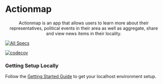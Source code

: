 # Actionmap

<div style="text-align: center;">

Actionmap is an app that allows users to learn more about their representatives,
political events in their area as well as aggregate, share and view news items in their locality.

</div>

<!-- TODO: Update these for your repo! -->

[![All Specs](https://github.com/cs169/fa23-chips-10.5-23/actions/workflows/specs.yml/badge.svg)](https://github.com/cs169/fa23-chips-10.5-23/actions/workflows/specs.yml)

[![codecov](https://codecov.io/gh/cs169/fa23-chips-10.5-23/branch/master/graph/badge.svg?token=SGYCvQX4Us)](https://codecov.io/gh/cs169/fa23-chips-10.5-23)

### Getting Setup Locally

Follow the [Getting Started Guide](./docs/01-getting-started.md) to get your localhost environment setup.
